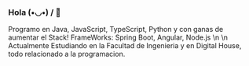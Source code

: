 ### Hola  (•◡•) / 👋

 Programo en Java, JavaScript, TypeScript, Python y con ganas de aumentar el Stack!
 FrameWorks: Spring Boot, Angular, Node.js 
 \n
 \n
 Actualmente Estudiando en la Facultad de Ingenieria y en Digital House, todo relacionado a la programacion.

 
<!--
**JaviCaiola/JaviCaiola** is a ✨ _special_ ✨ repository because its `README.md` (this file) appears on your GitHub profile.

Here are some ideas to get you started:

- 🔭 I’m currently working on ...
- 🌱 I’m currently learning ...
- 👯 I’m looking to collaborate on ...
- 🤔 I’m looking for help with ...
- 💬 Ask me about ...
- 📫 How to reach me: ...
- 😄 Pronouns: ...
- ⚡ Fun fact: ...
-->
